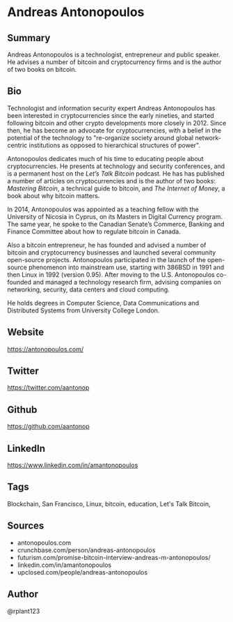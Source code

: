 # Andreas Antonopoulos

## Summary
Andreas Antonopoulos is a technologist, entrepreneur and public speaker. He advises a number of bitcoin and cryptocurrency firms and is the author of two books on bitcoin.

## Bio
Technologist and information security expert Andreas Antonopoulos has been interested in cryptocurrencies since the early nineties, and started following bitcoin and other crypto developments more closely in 2012. Since then, he has become an advocate for cryptocurrencies, with a belief in the potential of the technology to "re-organize society around global network-centric institutions as opposed to hierarchical structures of power". 

Antonopoulos dedicates much of his time to educating people about cryptocurrencies. He presents at technology and security conferences, and is a permanent host on the *Let’s Talk Bitcoin* podcast. He has has published a number of articles on cryptocurrencies and is the author of two books: *Mastering Bitcoin*, a technical guide to bitcoin, and *The Internet of Money*, a book about why bitcoin matters.

In 2014, Antonopoulos was appointed as a teaching fellow with the University of Nicosia in Cyprus, on its Masters in Digital Currency program. The same year, he spoke to the Canadian Senate’s Commerce, Banking and Finance Committee about how to regulate bitcoin in Canada.

Also a bitcoin entrepreneur, he has founded and advised a number of bitcoin and cryptocurrency businesses and launched several community open-source projects. Antonopoulos participated in the launch of the open-source phenomenon into mainstream use, starting with 386BSD in 1991 and then Linux in 1992 (version 0.95). After moving to the U.S. Antonopoulos co-founded and managed a technology research firm, advising companies on networking, security, data centers and cloud computing.

He holds degrees in Computer Science, Data Communications and Distributed Systems from University College London. 

## Website
https://antonopoulos.com/

## Twitter
https://twitter.com/aantonop

## Github
https://github.com/aantonop

## LinkedIn
https://www.linkedin.com/in/amantonopoulos

## Tags
Blockchain, San Francisco, Linux, bitcoin, education, Let's Talk Bitcoin,

## Sources
- antonopoulos.com
- crunchbase.com/person/andreas-antonopoulos
- futurism.com/promise-bitcoin-interview-andreas-m-antonopoulos/
- linkedin.com/in/amantonopoulos
- upclosed.com/people/andreas-antonopoulos

## Author
@rplant123
